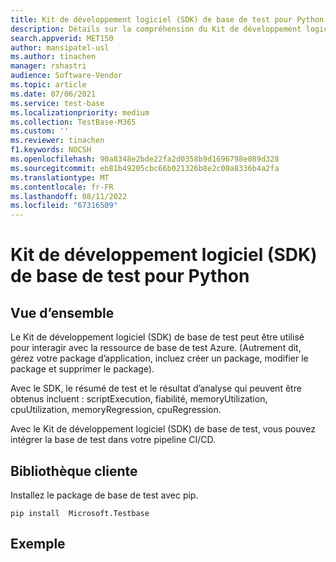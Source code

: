 ```yaml
---
title: Kit de développement logiciel (SDK) de base de test pour Python
description: Détails sur la compréhension du Kit de développement logiciel (SDK) de la base de test pour Python
search.appverid: MET150
author: mansipatel-usl
ms.author: tinachen
manager: rshastri
audience: Software-Vendor
ms.topic: article
ms.date: 07/06/2021
ms.service: test-base
ms.localizationpriority: medium
ms.collection: TestBase-M365
ms.custom: ''
ms.reviewer: tinachen
f1.keywords: NOCSH
ms.openlocfilehash: 90a8348e2bde22fa2d0358b9d1696798e089d328
ms.sourcegitcommit: eb81b49205cbc66b021326b8e2c00a8336b4a2fa
ms.translationtype: MT
ms.contentlocale: fr-FR
ms.lasthandoff: 08/11/2022
ms.locfileid: "67316509"
---
```

# <a name="test-base-sdk-for-python"></a>Kit de développement logiciel (SDK) de base de test pour Python

## <a name="overview"></a>Vue d’ensemble
Le Kit de développement logiciel (SDK) de base de test peut être utilisé pour interagir avec la ressource de base de test Azure. (Autrement dit, gérez votre package d’application, incluez créer un package, modifier le package et supprimer le package).

Avec le SDK, le résumé de test et le résultat d’analyse qui peuvent être obtenus incluent : scriptExecution, fiabilité, memoryUtilization, cpuUtilization, memoryRegression, cpuRegression.

Avec le Kit de développement logiciel (SDK) de base de test, vous pouvez intégrer la base de test dans votre pipeline CI/CD.

## <a name="client-library"></a>Bibliothèque cliente

Installez le package de base de test avec pip.

~~~
pip install  Microsoft.Testbase
~~~
 
## <a name="example"></a>Exemple
